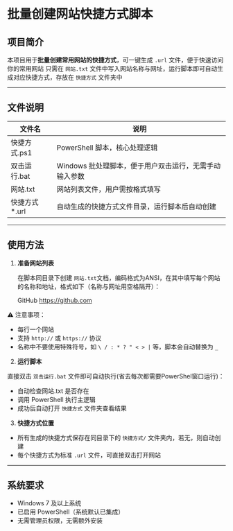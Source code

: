 # 批量创建网站快捷方式脚本

## 项目简介

本项目用于**批量创建常用网站的快捷方式**，可一键生成 `.url` 文件，便于快速访问你的常用网站
只需在 `网站.txt` 文件中写入网站名称与网址，运行脚本即可自动生成对应快捷方式，存放在 `快捷方式` 文件夹中

---

## 文件说明

| 文件名              | 说明                                     |
|-------------------|----------------------------------------|
| 快捷方式.ps1       | PowerShell 脚本，核心处理逻辑                   |
| 双击运行.bat        | Windows 批处理脚本，便于用户双击运行，无需手动输入参数 |
| 网站.txt           | 网站列表文件，用户需按格式填写                   |
| 快捷方式\*.url     | 自动生成的快捷方式文件目录，运行脚本后自动创建         |

---

## 使用方法

1. **准备网站列表**

   在脚本同目录下创建 `网站.txt`文档，编码格式为ANSI，在其中填写每个网站的名称和地址，格式如下（名称与网址用空格隔开）：

   GitHub https://github.com

⚠️ 注意事项：
- 每行一个网站
- 支持 `http://` 或 `https://` 协议
- 名称中不要使用特殊符号，如 `\ / : * ? " < > |` 等，脚本会自动替换为 `_`

2. **运行脚本**

直接双击 `双击运行.bat` 文件即可自动执行(省去每次都需要PowerShel窗口运行)：

- 自动检查网站.txt 是否存在
- 调用 PowerShell 执行主逻辑
- 成功后自动打开 `快捷方式` 文件夹查看结果

3. **快捷方式位置**

- 所有生成的快捷方式保存在同目录下的 `快捷方式/` 文件夹内，若无，则自动创建
- 每个快捷方式为标准 `.url` 文件，可直接双击打开网站

---

## 系统要求

- Windows 7 及以上系统
- 已启用 PowerShell（系统默认已集成）
- 无需管理员权限，无需额外安装
